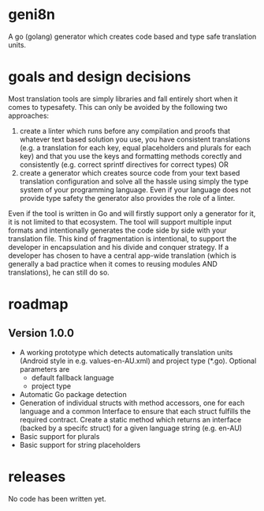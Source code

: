 # geni8n
A go (golang) generator which creates code based and type safe translation units.

# goals and design decisions
Most translation tools are simply libraries and fall entirely short when it comes to typesafety. This can only be avoided by the following two approaches:

  1. create a linter which runs before any compilation and proofs that whatever text based solution you use, you have consistent translations (e.g. a translation for each key, equal placeholders and plurals for each key) and that you use the keys and formatting methods corectly and consistently (e.g. correct sprintf directives for correct types) OR
  1. create a generator which creates source code from your text based translation configuration and solve all the hassle using simply the type system of your programming language. Even if your language does not provide type safety the generator also provides the role of a linter.
  
Even if the tool is written in Go and will firstly support only a generator for it, it is not limited to that ecosystem. The tool will support multiple input formats and intentionally generates the code side by side with your translation file. This kind of fragmentation is intentional, to support the developer in encapsulation and his divide and conquer strategy. If a developer has chosen to have a central app-wide translation (which is generally a bad practice when it comes to reusing modules AND translations), he can still do so.

# roadmap

## Version 1.0.0
 * A working prototype which detects automatically translation units (Android style in e.g. values-en-AU.xml) and project type (*.go). Optional parameters are
   * default fallback language
   * project type
 * Automatic Go package detection
 * Generation of individual structs with method accessors, one for each language and a common Interface to ensure that each struct fulfills the required contract. Create a static method which returns an interface (backed by a specifc struct) for a given language string (e.g. en-AU)
 * Basic support for plurals
 * Basic support for string placeholders

# releases

No code has been written yet.
